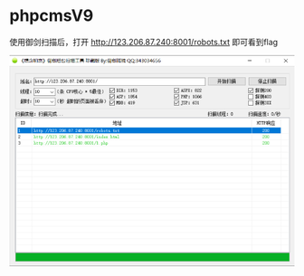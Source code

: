 # phpcmsV9

使用御剑扫描后，打开 http://123.206.87.240:8001/robots.txt 即可看到flag

![phpcmsV9](https://raw.githubusercontent.com/xunzhanggzl/bugkuWU/master/image/web_img/phpcmsV9.png)